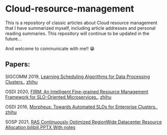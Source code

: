 # Cloud-resource-management

This is a repository of classic articles about Cloud resource management that I have summarized myself, including article addresses and personal reading summaries. This repository will continue to be updated in the future...

And welcome to communicate with me!! 😁

## Papers:

SIGCOMM 2019, [Learning Scheduling Algorithms for Data Processing Clusters.](https://web.mit.edu/decima/), [zhihu](https://zhuanlan.zhihu.com/p/410761376)

OSDI 2020, [FIRM: An Intelligent Fine-grained Resource Management Framework for SLO-Oriented Microservices.](https://www.usenix.org/conference/osdi20/presentation/qiu), [zhihu](https://zhuanlan.zhihu.com/p/523974566)

OSDI 2016, [Morpheus: Towards Automated SLOs for Enterprise Clusters.](https://www.usenix.org/conference/osdi16/technical-sessions/presentation/jyothi), [zhihu](https://zhuanlan.zhihu.com/p/529397407)

SOSP 2021, [RAS Continuously Optimized RegionWide Datacenter Resource Allocation](https://research.facebook.com/publications/ras-continuously-optimized-region-wide-datacenter-resource-allocation/),[bilibili](https://www.bilibili.com/video/BV1Kf4y13715/?vd_source=903ff08588b90a29f9c0626c08eb9671),[PPTX With notes]()
